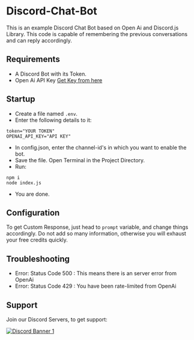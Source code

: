 # Discord-Chat-Bot
This is an example Discord Chat Bot based on Open Ai and Discord.js Library. This code is capable of remembering the previous conversations and can reply accordingly.

## Requirements
- A Discord Bot with its Token.
- Open Ai API Key [Get Key from here](https://platform.openai.com)

## Startup
- Create a file named `.env`.
- Enter the following details to it:
```
token="YOUR TOKEN"
OPENAI_API_KEY="API KEY"
```
- In config.json, enter the channel-id's in which you want to enable the bot.
- Save the file. Open Terminal in the Project Directory.
- Run:
```
npm i
node index.js
```
- You are done.

## Configuration
To get Custom Response, just head to `prompt` variable, and change things accordingly. Do not add so many information, otherwise you will exhaust your free credits quickly.

## Troubleshooting
- Error: Status Code 500 : This means there is an server error from OpenAi
- Error: Status Code 429 : You have been rate-limited from OpenAi

## Support
Join our Discord Servers, to get support:

[<img src="https://discordapp.com/api/guilds/890225986375929866/widget.png?style=banner2" alt="Discord Banner 1"/>](https://discord.gg/UN7YBb23tu)
